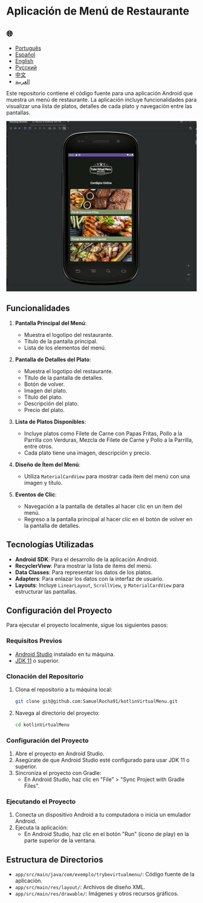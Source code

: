 # Aplicación de Menú de Restaurante

<h2>🌐</h2>
<ul>
  <li><a href="https://github.com/SamuelRocha91/kotlinVirtualMenu" target="_blank">Português</a></li>
  <li><a href="https://github.com/SamuelRocha91/kotlinVirtualMenu/blob/main/README_es.md" target="_blank">Español</a></li>
  <li><a href="https://github.com/SamuelRocha91/kotlinVirtualMenu/blob/main/README_en.md" target="_blank">English</a></li>
  <li><a href="https://github.com/SamuelRocha91/kotlinVirtualMenu/blob/main/README_ru.md" target="_blank">Русский</a></li>
  <li><a href="https://github.com/SamuelRocha91/kotlinVirtualMenu/blob/main/README_ch.md" target="_blank">中文</a></li>
  <li><a href="https://github.com/SamuelRocha91/kotlinVirtualMenu/blob/main/README_ar.md" target="_blank">العربية</a></li>
</ul>

Este repositorio contiene el código fuente para una aplicación Android que muestra un menú de restaurante. La aplicación incluye funcionalidades para visualizar una lista de platos, detalles de cada plato y navegación entre las pantallas.

![Vista previa de la aplicación](./assets/menuVirtual.gif)

## Funcionalidades

1. **Pantalla Principal del Menú**:
   - Muestra el logotipo del restaurante.
   - Título de la pantalla principal.
   - Lista de los elementos del menú.

2. **Pantalla de Detalles del Plato**:
   - Muestra el logotipo del restaurante.
   - Título de la pantalla de detalles.
   - Botón de volver.
   - Imagen del plato.
   - Título del plato.
   - Descripción del plato.
   - Precio del plato.

3. **Lista de Platos Disponibles**:
   - Incluye platos como Filete de Carne con Papas Fritas, Pollo a la Parrilla con Verduras, Mezcla de Filete de Carne y Pollo a la Parrilla, entre otros.
   - Cada plato tiene una imagen, descripción y precio.

4. **Diseño de Ítem del Menú**:
   - Utiliza `MaterialCardView` para mostrar cada ítem del menú con una imagen y título.

5. **Eventos de Clic**:
   - Navegación a la pantalla de detalles al hacer clic en un ítem del menú.
   - Regreso a la pantalla principal al hacer clic en el botón de volver en la pantalla de detalles.

## Tecnologías Utilizadas

- **Android SDK**: Para el desarrollo de la aplicación Android.
- **RecyclerView**: Para mostrar la lista de ítems del menú.
- **Data Classes**: Para representar los datos de los platos.
- **Adapters**: Para enlazar los datos con la interfaz de usuario.
- **Layouts**: Incluye `LinearLayout`, `ScrollView`, y `MaterialCardView` para estructurar las pantallas.

## Configuración del Proyecto

Para ejecutar el proyecto localmente, sigue los siguientes pasos:

### Requisitos Previos

- [Android Studio](https://developer.android.com/studio) instalado en tu máquina.
- [JDK 11](https://www.oracle.com/java/technologies/javase-jdk11-downloads.html) o superior.

### Clonación del Repositorio

1. Clona el repositorio a tu máquina local:
   ```bash
   git clone git@github.com:SamuelRocha91/kotlinVirtualMenu.git
   ```

2. Navega al directorio del proyecto:
   ```bash
   cd kotlinVirtualMenu
   ```

### Configuración del Proyecto

1. Abre el proyecto en Android Studio.
2. Asegúrate de que Android Studio esté configurado para usar JDK 11 o superior.
3. Sincroniza el proyecto con Gradle:
   - En Android Studio, haz clic en "File" > "Sync Project with Gradle Files".

### Ejecutando el Proyecto

1. Conecta un dispositivo Android a tu computadora o inicia un emulador Android.
2. Ejecuta la aplicación:
   - En Android Studio, haz clic en el botón "Run" (ícono de play) en la parte superior de la ventana.

## Estructura de Directorios

- `app/src/main/java/com/exemplo/trybevirtualmenu/`: Código fuente de la aplicación.
- `app/src/main/res/layout/`: Archivos de diseño XML.
- `app/src/main/res/drawable/`: Imágenes y otros recursos gráficos.

